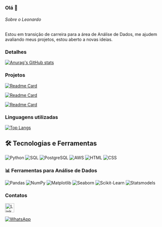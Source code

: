 ### Olá 👋

###### Sobre o Leonardo
Estou em transição de carreira para a área de Análise de Dados, me ajudem avaliando meus projetos, estou aberto a novas ideias.

### Detalhes

[![Anurag's GitHub stats](https://github-readme-stats.vercel.app/api?username=leonardo-felix-31&show_icons=true&theme=dark)](https://github.com/anuraghazra/github-readme-stats)

### Projetos

[![Readme Card](https://github-readme-stats.vercel.app/api/pin/?username=leonardo-felix-31&repo=Analise-Logistica&theme=dark)](https://github.com/anuraghazra/github-readme-stats)

[![Readme Card](https://github-readme-stats.vercel.app/api/pin/?username=leonardo-felix-31&repo=Analise-Preditiva&theme=dark)](https://github.com/anuraghazra/github-readme-stats)

[![Readme Card](https://github-readme-stats.vercel.app/api/pin/?username=leonardo-felix-31&repo=DashBoard&theme=dark)](https://github.com/anuraghazra/github-readme-stats)


### Linguagens utilizadas

[![Top Langs](https://github-readme-stats.vercel.app/api/top-langs/?username=leonardo-felix-31&layout=compact)](https://github.com/anuraghazra/github-readme-stats)

## 🛠 Tecnologias e Ferramentas

![Python](https://img.shields.io/badge/Python-3776AB?style=for-the-badge&logo=python&logoColor=white)
![SQL](https://img.shields.io/badge/SQL-025E8C?style=for-the-badge&logo=amazon-dynamodb&logoColor=white)
![PostgreSQL](https://img.shields.io/badge/PostgreSQL-316192?style=for-the-badge&logo=postgresql&logoColor=white)
![AWS](https://img.shields.io/badge/AWS-232F3E?style=for-the-badge&logo=amazon-aws&logoColor=white)
![HTML](https://img.shields.io/badge/HTML5-E34F26?style=for-the-badge&logo=html5&logoColor=white)
![CSS](https://img.shields.io/badge/CSS3-1572B6?style=for-the-badge&logo=css3&logoColor=white)

### 📊 Ferramentas para Análise de Dados
![Pandas](https://img.shields.io/badge/Pandas-150458?style=for-the-badge&logo=pandas&logoColor=white)
![NumPy](https://img.shields.io/badge/NumPy-013243?style=for-the-badge&logo=numpy&logoColor=white)
![Matplotlib](https://img.shields.io/badge/Matplotlib-11557C?style=for-the-badge&logo=plotly&logoColor=white)
![Seaborn](https://img.shields.io/badge/Seaborn-1D2951?style=for-the-badge&logo=plotly&logoColor=white)
![Scikit-Learn](https://img.shields.io/badge/Scikit--Learn-F7931E?style=for-the-badge&logo=scikit-learn&logoColor=white)
![Statsmodels](https://img.shields.io/badge/Statsmodels-023047?style=for-the-badge&logo=python&logoColor=white)


### Contatos

[<img src='https://img.shields.io/badge/LinkedIn-0077B5?style=for-the-badge&logo=linkedin&logoColor=white' alt='Linkedin' height='30'>](https://www.linkedin.com/in/leonardo-felix-de-sousa/)

[![WhatsApp](https://img.shields.io/badge/WhatsApp-25D366?style=for-the-badge&logo=whatsapp&logoColor=white)](https://wa.me/5511987273777)
